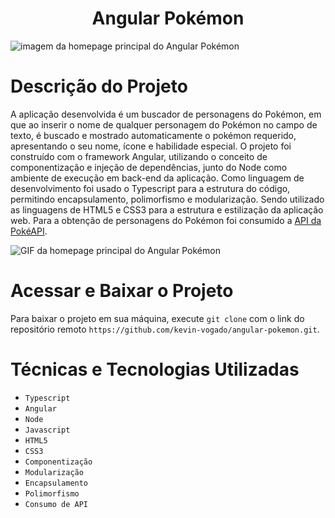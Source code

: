 <h1 align="center"> Angular Pokémon </h1>

![imagem da homepage principal do Angular Pokémon](https://github.com/kevin-vogado/angular-pokemon/assets/90290277/873c93d1-7d81-4d54-a701-27fd62a2d216)

# Descrição do Projeto 

A aplicação desenvolvida é um buscador de personagens do Pokémon, em que ao inserir o nome de qualquer personagem do Pokémon no campo de texto, é buscado e mostrado automaticamente o pokémon requerido, apresentando o seu nome, ícone e habilidade especial. O projeto foi construído com o framework Angular, utilizando o conceito de componentização e injeção de dependências, junto do Node como ambiente de execução em back-end da aplicação. Como linguagem de desenvolvimento foi usado o Typescript para a estrutura do código, permitindo encapsulamento, polimorfismo e modularização. Sendo utilizado as linguagens de HTML5 e CSS3 para a estrutura e estilização da aplicação web. Para a obtenção de personagens do Pokémon foi consumido a [API da PokéAPI](https://pokeapi.co/).

![GIF da homepage principal do Angular Pokémon](https://github.com/user-attachments/assets/adbaa21f-0f20-4d72-a0d8-4c90fdec9fc3)

# Acessar e Baixar o Projeto

Para baixar o projeto em sua máquina, execute `git clone` com o link do repositório remoto `https://github.com/kevin-vogado/angular-pokemon.git`.

# Técnicas e Tecnologias Utilizadas

- `Typescript`
- `Angular`
- `Node`
- `Javascript`
- `HTML5`
- `CSS3`
- `Componentização`
- `Modularização`
- `Encapsulamento`
- `Polimorfismo`
- `Consumo de API`





